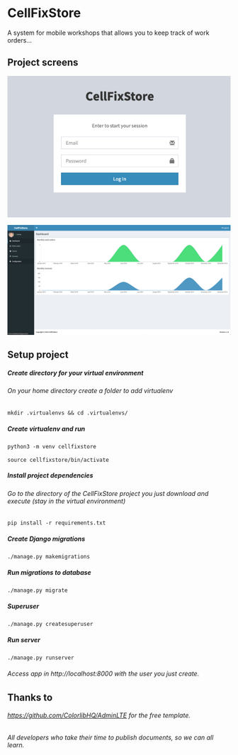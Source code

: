 # CellFixStore
A system for mobile workshops that allows you to keep track of work orders...

## Project screens

![CellFixStore_Login](static/img/CellFixStore_Login.png)

![CellFixStore_WorkOrders](static/img/CellFixStore_Dashboard.png)

## Setup project

##### Create directory for your virtual environment
###### On your home directory create a folder to add virtualenv
```
mkdir .virtualenvs && cd .virtualenvs/
```

##### Create virtualenv and run
```
python3 -m venv cellfixstore
```
```
source cellfixstore/bin/activate
```

##### Install project dependencies
###### Go to the directory of the CellFixStore project you just download and execute (stay in the virtual environment)
```
pip install -r requirements.txt
```

##### Create Django migrations
```
./manage.py makemigrations
```

##### Run migrations to database
```
./manage.py migrate
```

##### Superuser
```
./manage.py createsuperuser
```

##### Run server
```
./manage.py runserver
```

###### Access app in http://localhost:8000 with the user you just create.

## Thanks to
###### https://github.com/ColorlibHQ/AdminLTE for the free template.
###### All developers who take their time to publish documents, so we can all learn.

